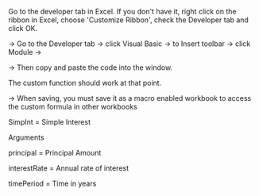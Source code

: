 Go to the developer tab in Excel. If you don't have it, right click on the ribbon in Excel, choose 'Customize Ribbon', check the Developer tab and click OK.

-> Go to the Developer tab -> click Visual Basic -> to Insert toolbar -> click Module ->

-> Then copy and paste the code into the window.

The custom function should work at that point.

-> When saving, you must save it as a macro enabled workbook to access the custom formula in other workbooks





SimpInt = Simple Interest



Arguments

principal = Principal Amount

interestRate = Annual rate of interest

timePeriod = Time in years

